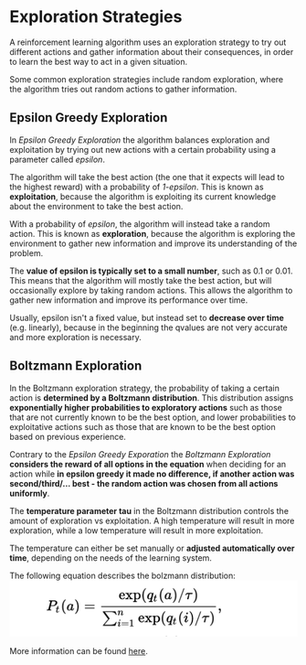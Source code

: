 # Exploration Strategies
A reinforcement learning algorithm uses an exploration strategy to try out different actions and gather information about their consequences, in order to learn the best way to act in a given situation.

Some common exploration strategies include random exploration, where the algorithm tries out random actions to gather information.

## Epsilon Greedy Exploration
In *Epsilon Greedy Exploration* the algorithm balances exploration and exploitation by trying out new actions with a certain probability using a parameter called *epsilon*.

The algorithm will take the best action (the one that it expects will lead to the highest reward) with a probability of *1-epsilon*. This is known as **exploitation**, because the algorithm is exploiting its current knowledge about the environment to take the best action.

With a probability of *epsilon*, the algorithm will instead take a random action. This is known as **exploration**, because the algorithm is exploring the environment to gather new information and improve its understanding of the problem.

The **value of epsilon is typically set to a small number**, such as 0.1 or 0.01. This means that the algorithm will mostly take the best action, but will occasionally explore by taking random actions. This allows the algorithm to gather new information and improve its performance over time.

Usually, epsilon isn't a fixed value, but instead set to **decrease over time** (e.g. linearly), because in the beginning the qvalues are not very accurate and more exploration is necessary.

## Boltzmann Exploration
In the Boltzmann exploration strategy, the probability of taking a certain action is **determined by a Boltzmann distribution**. This distribution assigns **exponentially higher probabilities to exploratory actions** such as those that are not currently known to be the best option, and lower probabilities to exploitative actions such as those that are known to be the best option based on previous experience.

Contrary to the *Epsilon Greedy Exporation* the *Boltzmann Exploration* **considers the reward of all options in the equation** when deciding for an action while **in epsilon greedy it made no difference, if another action was second/third/... best - the random action was chosen from all actions uniformly**.

The **temperature parameter tau** in the Boltzmann distribution controls the amount of exploration vs exploitation. A high temperature will result in more exploration, while a low temperature will result in more exploitation. 

The temperature can either be set manually or **adjusted automatically over time**, depending on the needs of the learning system.

The following equation describes the bolzmann distribution:
![BoltzmannExploration](img/boltzmann_exploration.png)

More information can be found [here](https://medium.com/emergent-future/simple-reinforcement-learning-with-tensorflow-part-7-action-selection-strategies-for-exploration-d3a97b7cceaf).